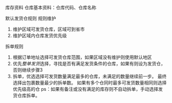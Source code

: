库存资料
仓库基本资料：仓库代码、仓库名称

默认发货仓规则
规则维护
  1. 维护区域可发货仓库，区域可到省市
  2. 维护区域内仓库发货优先级

拆单规则
  1. 根据订单地址选择可发货仓库范围，如果区域没有维护则使用默认地区
  2. 优先*整单发货*选择，寻找是否有满足发货条件的仓库，如果有则设为发货仓，否则继续步骤3
  3. 拆单，优选选择可发货数量满足最多的仓库，未满足的数量继续前一步。   最终选择出包裹数量最少的拆单数。    如果有多个仓同时最多可发货数量相同则选择优先级高的仓
ps：如果有备注或没有满足的库存则不自动拆单，手动选择发货仓库拆单。